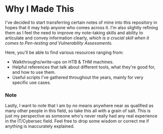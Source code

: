 # Why I Made This

I've decided to start transferring certain notes of mine into this repository in hopes that it may help anyone who comes across it. I'm also slightly refining them as I feel the need to improve my note-taking skills and ability to articulate and convey information clearly, _which is a crucial skill when it comes to Pen-testing and Vulnerability Assessments._

Here, you'll be able to find various resources ranging from:
- Walkthroughs/write-ups on HTB & THM machines.
- Helpful references that talk about different tools, what they're good for, and how to use them.
- Useful scripts I've gathered throughout the years, mainly for very specific use cases.

### Note
Lastly, I want to note that I am by _no_ means anywhere near as qualified as many other people in this field, so take this all with a grain of salt. This is just my perspective as someone who's never really had any real experience in the IT/Cybersec field. Feel free to drop some wisdom or correct me if anything is inaccurately explained.

